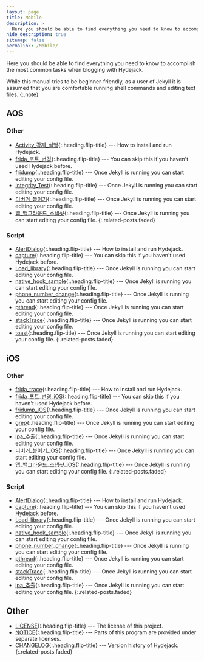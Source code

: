 ```yaml
---
layout: page
title: Mobile
description: >
  Here you should be able to find everything you need to know to accomplish the most common tasks when blogging with Hydejack.
hide_description: true
sitemap: false
permalink: /Mobile/
---
```


Here you should be able to find everything you need to know to accomplish the most common tasks when blogging with Hydejack.

While this manual tries to be beginner-friendly, as a user of Jekyll it is assumed that you are comfortable running shell commands and editing text files.
{:.note}


## AOS
### Other
* [Activity_강제_실행]{:.heading.flip-title} --- How to install and run Hydejack.
* [frida_포트_변경]{:.heading.flip-title} --- You can skip this if you haven't used Hydejack before.
* [fridump]{:.heading.flip-title} --- Once Jekyll is running you can start editing your config file.
* [Integrity_Test]{:.heading.flip-title} --- Once Jekyll is running you can start editing your config file.
* [디버거_붙이기]{:.heading.flip-title} --- Once Jekyll is running you can start editing your config file.
* [앱_백그라운드_스냅샷]{:.heading.flip-title} --- Once Jekyll is running you can start editing your config file.
{:.related-posts.faded}

### Script
* [AlertDialog]{:.heading.flip-title} --- How to install and run Hydejack.
* [capture]{:.heading.flip-title} --- You can skip this if you haven't used Hydejack before.
* [Load_library]{:.heading.flip-title} --- Once Jekyll is running you can start editing your config file.
* [native_hook_sample]{:.heading.flip-title} --- Once Jekyll is running you can start editing your config file.
* [phone_number_change]{:.heading.flip-title} --- Once Jekyll is running you can start editing your config file.
* [pthread]{:.heading.flip-title} --- Once Jekyll is running you can start editing your config file.
* [stackTrace]{:.heading.flip-title} --- Once Jekyll is running you can start editing your config file.
* [toast]{:.heading.flip-title} --- Once Jekyll is running you can start editing your config file.
{:.related-posts.faded}

## iOS
### Other
* [frida_trace]{:.heading.flip-title} --- How to install and run Hydejack.
* [frida_포트_변경_iOS]{:.heading.flip-title} --- You can skip this if you haven't used Hydejack before.
* [fridump_iOS]{:.heading.flip-title} --- Once Jekyll is running you can start editing your config file.
* [grep]{:.heading.flip-title} --- Once Jekyll is running you can start editing your config file.
* [ipa_추출]{:.heading.flip-title} --- Once Jekyll is running you can start editing your config file.
* [디버거_붙이기_iOS]{:.heading.flip-title} --- Once Jekyll is running you can start editing your config file.
* [앱_백그라운드_스냅샷_iOS]{:.heading.flip-title} --- Once Jekyll is running you can start editing your config file.
{:.related-posts.faded}

### Script
* [AlertDialog]{:.heading.flip-title} --- How to install and run Hydejack.
* [capture]{:.heading.flip-title} --- You can skip this if you haven't used Hydejack before.
* [Load_library]{:.heading.flip-title} --- Once Jekyll is running you can start editing your config file.
* [native_hook_sample]{:.heading.flip-title} --- Once Jekyll is running you can start editing your config file.
* [phone_number_change]{:.heading.flip-title} --- Once Jekyll is running you can start editing your config file.
* [pthread]{:.heading.flip-title} --- Once Jekyll is running you can start editing your config file.
* [stackTrace]{:.heading.flip-title} --- Once Jekyll is running you can start editing your config file.
* [ipa_추출]{:.heading.flip-title} --- Once Jekyll is running you can start editing your config file.
{:.related-posts.faded}

## Other
* [LICENSE]{:.heading.flip-title} --- The license of this project.
* [NOTICE]{:.heading.flip-title} --- Parts of this program are provided under separate licenses.
* [CHANGELOG]{:.heading.flip-title} --- Version history of Hydejack.
{:.related-posts.faded}

[Activity_강제_실행]: /AOS/Activity_강제_실행.md
[frida_포트_변경]: /AOS/frida_포트_변경.md
[fridump]: /AOS/fridump.md
[Integrity_Test]: /AOS/Integrity_Test.md
[디버거_붙이기]: /AOS/디버거_붙이기.md
[앱_백그라운드_스냅샷]: /AOS/앱_백그라운드_스냅샷.md
[AlertDialog]: /AOS/Script/AlertDialog.md
[capture]: /AOS/Script/capture.md
[Load_library]: /AOS/Script/Load_library.md
[native_hook_sample]: /AOS/Script/native_hook_sample.md
[phone_number_change]: /AOS/Script/phone_number_change.md
[pthread]: /AOS/Script/pthread.md
[stackTrace]: /AOS/Script/stackTrace.md
[toast]: /AOS/Script/toast.md


[frida_trace]: /iOS/frida_trace.md
[frida_포트_변경_iOS]: /iOS/frida_포트_변경.md
[fridump_iOS]: /iOS/fridump.md
[grep]: /iOS/grep.md
[ipa_추출]: /iOS/ipa_추출.md
[디버거_붙이기_iOS]: /iOS/디버거_붙이기.md
[앱_백그라운드_스냅샷_iOS]: /iOS/앱_백그라운드_스냅샷.md


[LICENSE]: ../LICENSE.md
[NOTICE]: ../NOTICE.md
[CHANGELOG]: ../CHANGELOG.md
